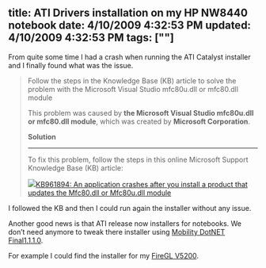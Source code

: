 title: ATI Drivers installation on my HP NW8440 notebook
date: 4/10/2009 4:32:53 PM
updated: 4/10/2009 4:32:53 PM
tags: [""]
---
From quite some time I had a crash when running the ATI Catalyst installer and I finally found what was the issue.

> Follow the steps in the Knowledge Base (KB) article to solve the problem with the Microsoft Visual Studio mfc80u.dll or mfc80.dll module
> 
> This problem was caused by **the Microsoft Visual Studio mfc80u.dll or mfc80.dll module**, which was created by **Microsoft Corporation**.
> 
> **Solution**
> 
> * * *
> 
> To fix this problem, follow the steps in this online Microsoft Support Knowledge Base (KB) article:
> 
> ![](http://wer.microsoft.com/Responses/include/images/arrow.gif)[KB961894: An application crashes after you install a product that updates the Mfc80.dll or Mfc80u.dll module](http://support.microsoft.com/kb/961894)[](#here)

I followed the KB and then I could run again the installer without any issue.

Another good news is that ATI release now installers for notebooks. We don’t need anymore to tweak there installer using [Mobility DotNET Final1.1.1.0](http://www.driverheaven.net/modtool.php). 

For example I could find the installer for my [FireGL V5200](http://support.amd.com/us/psearch/Pages/psearch.aspx?type=2.4.3&product=2.4.3.3.2.3.9&contentType=GPU+Download+Detail&ostype=Windows+Vista+-+32-Bit+Edition&keywords=&items=20).
